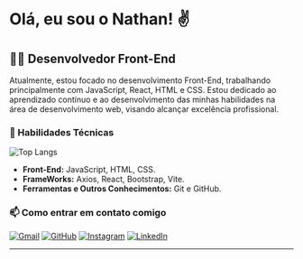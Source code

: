 # Olá, eu sou o Nathan! ✌️

## 👨‍💻 Desenvolvedor Front-End

Atualmente, estou focado no desenvolvimento Front-End, trabalhando principalmente com JavaScript, React, HTML e CSS. Estou dedicado ao aprendizado contínuo e ao desenvolvimento das minhas habilidades na área de desenvolvimento web, visando alcançar excelência profissional.

### 💼 Habilidades Técnicas

![Top Langs](https://github-readme-stats.vercel.app/api/top-langs/?username=DevNathanViana&layout=donut)
<br/>
- **Front-End:** JavaScript, HTML, CSS.
- **FrameWorks:** Axios, React, Bootstrap, Vite.
- **Ferramentas e Outros Conhecimentos:** Git e GitHub.
> 
### 📫 Como entrar em contato comigo

[![Gmail](https://img.shields.io/badge/Gmail-D14836?style=for-the-badge&logo=gmail&logoColor=white)](mailto:oliveiranathan700@gmail.com)
[![GitHub](	https://img.shields.io/badge/GitHub-100000?style=for-the-badge&logo=github&logoColor=white)](github.com/DevNathanViana)
[![Instagram](https://img.shields.io/badge/Instagram-E4405F?style=for-the-badge&logo=instagram&logoColor=white)](https://www.instagram.com/_oviananathan/)
[![LinkedIn](https://img.shields.io/badge/LinkedIn-0077B5?style=for-the-badge&logo=linkedin&logoColor=white)](https://www.linkedin.com/in/nathan-oviana)

---


